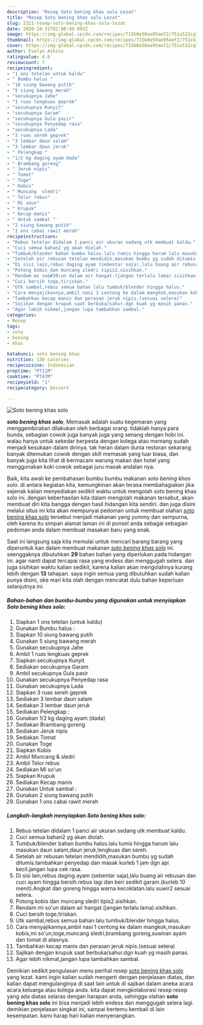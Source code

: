 ```yaml
---
description: "Resep Soto bening khas solo Lezat"
title: "Resep Soto bening khas solo Lezat"
slug: 2321-resep-soto-bening-khas-solo-lezat
date: 2020-10-31T02:08:49.895Z
image: https://img-global.cpcdn.com/recipes/715b0e50ae95aef2/751x532cq70/soto-bening-khas-solo-foto-resep-utama.jpg
thumbnail: https://img-global.cpcdn.com/recipes/715b0e50ae95aef2/751x532cq70/soto-bening-khas-solo-foto-resep-utama.jpg
cover: https://img-global.cpcdn.com/recipes/715b0e50ae95aef2/751x532cq70/soto-bening-khas-solo-foto-resep-utama.jpg
author: Evelyn Atkins
ratingvalue: 4.6
reviewcount: 7
recipeingredient:
- "1 ons tetelan untuk kaldu"
- " Bumbu halus "
- "10 siung bawang putih"
- "5 siung bawang merah"
- "secukupnya Jahe"
- "1 ruas lengkuas geprek"
- "secukupnya Kunyit"
- "secukupnya Garam"
- "secukupnya Gula pasir"
- "secukupnya Penyedap rasa"
- "secukupnya Lada"
- "3 ruas sereh geprek"
- "3 lembar daun salam"
- "3 lembar daun jeruk"
- " Pelengkap "
- "1/2 kg daging ayam dada"
- " Brambang goreng"
- " Jeruk nipis"
- " Tomat"
- " Toge"
- " Kobis"
- " Muncang  sledri"
- " Telor rebus"
- " Mi soun"
- " Krupuk"
- " Kecap manis"
- " Untuk sambal "
- "2 siung bawang putih"
- "1 ons cabai rawit merah"
recipeinstructions:
- "Rebus tetelan didalam 1 panci air ukuran sedang utk membuat kaldu."
- "Cuci semua bahan2 yg akan diolah."
- "Tumbuk/blender bahan bumbu halus.lalu tumis hingga harum lalu masukan daun salam,daun jeruk,lengkuas dan sereh."
- "Setelah air rebusan tetelan mendidih,masukan bumbu yg sudah ditumis.tambahkan penyedap dan masak kurleb 1 jam dgn api kecil.jangan lupa cek rasa."
- "Di sisi lain,rebus daging ayam (sebentar saja),lalu buang air rebusan dan cuci ayam hingga bersih.rebus lagi dan beri sedikit garam.(kurleb 10 menit).Angkat dan goreng hingga warna kecoklatan.lalu suwir2 sesuai selera."
- "Potong kobis dan muncang sledri tipis2.sisihkan."
- "Rendam mi so&#39;un dalam air hangat.(jangan terlalu lama).sisihkan."
- "Cuci bersih toge,tiriskan."
- "Utk sambal,rebus semua bahan lalu tumbuk/blender hingga halus."
- "Cara menyajikannya,ambil nasi 1 centong ke dalam mangkok,masukan kobis,mi so&#39;un,toge,muncang sledri,brambang goreng,suwiran ayam dan tomat di atasnya."
- "Tambahkan kecap manis dan perasan jeruk nipis.(sesuai selera)"
- "Sajikan dengan krupuk saat berbuka/sahur.dgn kuah yg masih panas."
- "Agar lebih nikmat,jangan lupa tambahkan sambal."
categories:
- Resep
tags:
- soto
- bening
- khas

katakunci: soto bening khas 
nutrition: 130 calories
recipecuisine: Indonesian
preptime: "PT11M"
cooktime: "PT47M"
recipeyield: "1"
recipecategory: Dessert

---
```



![Soto bening khas solo](https://img-global.cpcdn.com/recipes/715b0e50ae95aef2/751x532cq70/soto-bening-khas-solo-foto-resep-utama.jpg)

<b><i>soto bening khas solo</i></b>, Memasak adalah suatu kegemaran yang menggembirakan dilakukan oleh berbagai orang. tidaklah hanya para bunda, sebagian cowok juga banyak juga yang senang dengan hobi ini. walau hanya untuk sekedar berpesta dengan kolega atau memang sudah menjadi kesukaan dalam dirinya. tak heran dalam dunia restoran sekarang banyak ditemukan cowok dengan skill memasak yang luar biasa, dan banyak juga kita lihat di bermacam warung makan dan hotel yang menggunakan koki cowok sebagai juru masak andalan nya.

Baik, kita awali ke pembahasan bumbu bumbu makanan <i>soto bening khas solo</i>. di antara kegiatan kita, kemungkinan akan terasa membahagiakan jika sejenak kalian menyediakan sedikit waktu untuk mengolah soto bening khas solo ini. dengan keberhasilan kita dalam mengolah makanan tersebut, akan membuat diri kita bangga dengan hasil hidangan kita sendiri. dan juga disini melalui situs ini kita akan mempunyai pedoman untuk membuat olahan <u>soto bening khas solo</u> tersebut menjadi makanan yang yummy dan sempurna, oleh karena itu simpan alamat laman ini di ponsel anda sebagai sebagian pedoman anda dalam membuat masakan baru yang enak.




Saat ini langsung saja kita memulai untuk mencari barang barang yang diperuntuk kan dalam membuat makanan <u><i>soto bening khas solo</i></u> ini. seenggaknya dibutuhkan <b>29</b> bahan bahan yang diperlukan pada hidangan ini. agar nanti dapat tercapai rasa yang endess dan menggugah selera. dan juga sisihkan waktu kalian sedikit, karena kalian akan mengolahnya kurang lebih dengan <b>13</b> tahapan. saya ingin semua yang dibutuhkan sudah kalian punya disini, oke mari kita olah dengan mencatat dulu bahan keperluan selanjutnya ini.

<!--inarticleads1-->

##### Bahan-bahan dan bumbu-bumbu yang digunakan untuk menyiapkan Soto bening khas solo:

1. Siapkan 1 ons tetelan (untuk kaldu)
1. Gunakan  Bumbu halus :
1. Siapkan 10 siung bawang putih
1. Gunakan 5 siung bawang merah
1. Gunakan secukupnya Jahe
1. Ambil 1 ruas lengkuas geprek
1. Siapkan secukupnya Kunyit
1. Sediakan secukupnya Garam
1. Ambil secukupnya Gula pasir
1. Gunakan secukupnya Penyedap rasa
1. Gunakan secukupnya Lada
1. Siapkan 3 ruas sereh geprek
1. Sediakan 3 lembar daun salam
1. Sediakan 3 lembar daun jeruk
1. Sediakan  Pelengkap :
1. Gunakan 1/2 kg daging ayam (dada)
1. Sediakan  Brambang goreng
1. Sediakan  Jeruk nipis
1. Sediakan  Tomat
1. Gunakan  Toge
1. Siapkan  Kobis
1. Ambil  Muncang &amp; sledri
1. Ambil  Telor rebus
1. Sediakan  Mi so&#39;un
1. Siapkan  Krupuk
1. Sediakan  Kecap manis
1. Gunakan  Untuk sambal :
1. Gunakan 2 siung bawang putih
1. Gunakan 1 ons cabai rawit merah




<!--inarticleads2-->

##### Langkah-langkah menyiapkan Soto bening khas solo:

1. Rebus tetelan didalam 1 panci air ukuran sedang utk membuat kaldu.
1. Cuci semua bahan2 yg akan diolah.
1. Tumbuk/blender bahan bumbu halus.lalu tumis hingga harum lalu masukan daun salam,daun jeruk,lengkuas dan sereh.
1. Setelah air rebusan tetelan mendidih,masukan bumbu yg sudah ditumis.tambahkan penyedap dan masak kurleb 1 jam dgn api kecil.jangan lupa cek rasa.
1. Di sisi lain,rebus daging ayam (sebentar saja),lalu buang air rebusan dan cuci ayam hingga bersih.rebus lagi dan beri sedikit garam.(kurleb 10 menit).Angkat dan goreng hingga warna kecoklatan.lalu suwir2 sesuai selera.
1. Potong kobis dan muncang sledri tipis2.sisihkan.
1. Rendam mi so&#39;un dalam air hangat.(jangan terlalu lama).sisihkan.
1. Cuci bersih toge,tiriskan.
1. Utk sambal,rebus semua bahan lalu tumbuk/blender hingga halus.
1. Cara menyajikannya,ambil nasi 1 centong ke dalam mangkok,masukan kobis,mi so&#39;un,toge,muncang sledri,brambang goreng,suwiran ayam dan tomat di atasnya.
1. Tambahkan kecap manis dan perasan jeruk nipis.(sesuai selera)
1. Sajikan dengan krupuk saat berbuka/sahur.dgn kuah yg masih panas.
1. Agar lebih nikmat,jangan lupa tambahkan sambal.




Demikian sedikit pengulasan menu perihal resep <u>soto bening khas solo</u> yang lezat. kami ingin kalian sudah mengerti dengan penjelasan diatas, dan kalian dapat mengulanginya di saat lain untuk di sajikan dalam aneka acara acara keluarga atau kolega anda. kita dapat mengkolaborasi resep resep yang ada diatas selaras dengan harapan anda, sehingga olahan <b>soto bening khas solo</b> ini bisa menjadi lebih endess dan menggugah selera lagi. demikian penjelasan singkat ini, sampai bertemu kembali di lain kesempatan. kami harap hari kalian menyenangkan.
